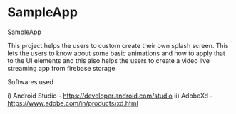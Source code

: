 # SampleApp
SampleApp

This project helps the users to custom create their own splash screen. This lets the users to know about some basic animations and how to apply that to the UI elements and this also helps the users to create a video live streaming app from firebase storage.

Softwares used


  i) Android Studio - https://developer.android.com/studio
 ii) AdobeXd  - https://www.adobe.com/in/products/xd.html
